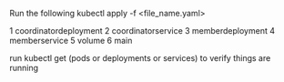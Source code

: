 Run the following
kubectl apply -f <file_name.yaml>

1 coordinatordeployment
2 coordinatorservice
3 memberdeployment
4 memberservice
5 volume
6 main

run kubectl get (pods or deployments or services) to verify things are running

